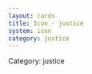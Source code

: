 ```yaml
---
layout: cards
title: Icon - justice
system: icon
category: justice
---
```

<div class="alert alert-secondary mb-4"><span class="i18n innerHTML-category">Category: </span><span class="i18n innerHTML-cat-justice">justice</span></div>
